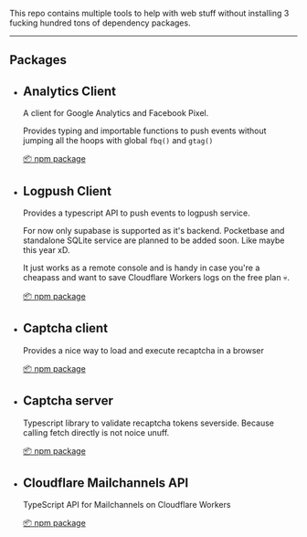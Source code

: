 This repo contains multiple tools to help with web stuff without installing 3 fucking hundred tons of dependency packages.

---

## Packages

- ## Analytics Client

	A client for Google Analytics and Facebook Pixel.
	
	Provides typing and importable functions to push events without jumping all the hoops with global `fbq()` and `gtag()`
	
	[📦 npm package](https://www.npmjs.com/package/@maddsua/analytics-client)

- ## Logpush Client

	Provides a typescript API to push events to logpush service.

	For now only supabase is supported as it's backend. Pocketbase and standalone SQLite service are planned to be added soon. Like maybe this year xD.
	
	It just works as a remote console and is handy in case you're a cheapass and want to save Cloudflare Workers logs on the free plan 💀.

	[📦 npm package](https://www.npmjs.com/package/@maddsua/logpush-client)

- ## Captcha client
	
	Provides a nice way to load and execute recaptcha in a browser

	[📦 npm package](https://www.npmjs.com/package/@maddsua/captcha-client)

- ## Captcha server
	
	Typescript library to validate recaptcha tokens severside. Because calling fetch directly is not noice unuff.

	[📦 npm package](https://www.npmjs.com/package/@maddsua/captcha-server)

- ## Cloudflare Mailchannels API
	
	TypeScript API for Mailchannels on Cloudflare Workers

	[📦 npm package](https://www.npmjs.com/package/@maddsua/cf-mailchannels-api)
